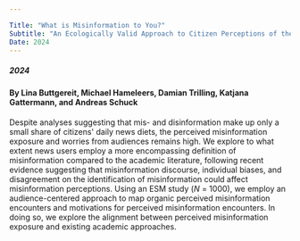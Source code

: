 ```yaml
---

Title: "What is Misinformation to You?"
Subtitle: "An Ecologically Valid Approach to Citizen Perceptions of the Misinformation Crisis in the Context of Informational Uncertainty"
Date: 2024
---
```

##### 2024
#### By Lina Buttgereit, Michael Hameleers, Damian Trilling, Katjana Gattermann, and Andreas Schuck


Despite analyses suggesting that mis- and disinformation make up only a small share of citizens' daily news diets, the perceived misinformation exposure and worries from audiences remains high. We explore to what extent news users employ a more encompassing definition of misinformation compared to the academic literature, following recent evidence suggesting that misinformation discourse, individual biases, and disagreement on the identification of misinformation could affect misinformation perceptions. Using an ESM study (*N* = 1000), we employ an audience-centered approach to map organic perceived misinformation encounters and motivations for perceived misinformation encounters. In doing so, we explore the alignment between perceived misinformation exposure and existing academic approaches.